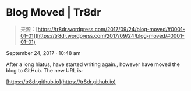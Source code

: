<!--yml
category: 未分类
date: 2024-05-18 15:27:33
-->

# Blog Moved | Tr8dr

> 来源：[https://tr8dr.wordpress.com/2017/09/24/blog-moved/#0001-01-01](https://tr8dr.wordpress.com/2017/09/24/blog-moved/#0001-01-01)

September 24, 2017 · 10:48 am

After a long hiatus, have started writing again., however have moved the blog to GitHub. The new URL is:

[https://tr8dr.github.io](https://tr8dr.github.io)
